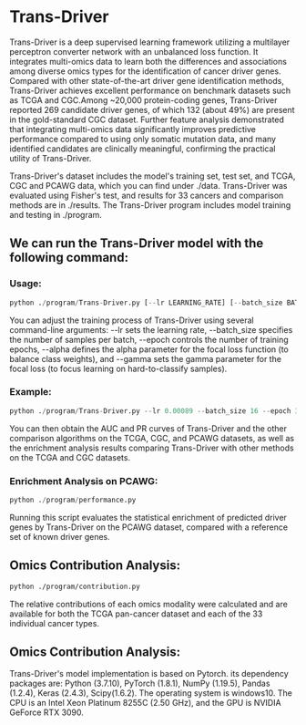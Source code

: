 # Trans-Driver
Trans-Driver is a deep supervised learning framework utilizing a multilayer perceptron converter network with an unbalanced loss function. It integrates multi-omics data to learn both the differences and associations among diverse omics types for the identification of cancer driver genes. Compared with other state-of-the-art driver gene identification methods, Trans-Driver achieves excellent performance on benchmark datasets such as TCGA and CGC.Among ~20,000 protein-coding genes, Trans-Driver reported 269 candidate driver genes, of which 132 (about 49%) are present in the gold-standard CGC dataset. Further feature analysis demonstrated that integrating multi-omics data significantly improves predictive performance compared to using only somatic mutation data, and many identified candidates are clinically meaningful, confirming the practical utility of Trans-Driver.

Trans-Driver's dataset includes the model's training set, test set, and TCGA, CGC and PCAWG data, which you can find under ./data. Trans-Driver was evaluated using Fisher's test, and results for 33 cancers and comparison methods are in ./results. The Trans-Driver program includes model training and testing in ./program.

## We can run the Trans-Driver model with the following command: 
### Usage:
```Python
python ./program/Trans-Driver.py [--lr LEARNING_RATE] [--batch_size BATCH_SIZE] [--epoch EPOCHS] [--alpha ALPHA] [--gamma GAMMA]
```
You can adjust the training process of Trans-Driver using several command-line arguments: --lr sets the learning rate, --batch_size specifies the number of samples per batch, --epoch controls the number of training epochs, --alpha defines the alpha parameter for the focal loss function (to balance class weights), and --gamma sets the gamma parameter for the focal loss (to focus learning on hard-to-classify samples).

### Example:
```Python
python ./program/Trans-Driver.py --lr 0.00089 --batch_size 16 --epoch 30
```
You can then obtain the AUC and PR curves of Trans-Driver and the other comparison algorithms on the TCGA, CGC, and PCAWG datasets, as well as the enrichment analysis results comparing Trans-Driver with other methods on the TCGA and CGC datasets.

### Enrichment Analysis on PCAWG:
```Python
python ./program/performance.py
```
Running this script evaluates the statistical enrichment of predicted driver genes by Trans-Driver on the PCAWG dataset, compared with a reference set of known driver genes. 

## Omics Contribution Analysis:
```Bash
python ./program/contribution.py
```
The relative contributions of each omics modality were calculated and are available for both the TCGA pan-cancer dataset and each of the 33 individual cancer types.

## Omics Contribution Analysis:

Trans-Driver's model implementation is based on Pytorch. its dependency packages are: Python (3.7.10), PyTorch (1.8.1), NumPy (1.19.5), Pandas (1.2.4), Keras (2.4.3), Scipy(1.6.2). The operating system is windows10. The CPU is an Intel Xeon Platinum 8255C (2.50 GHz), and the GPU is NVIDIA GeForce RTX 3090.
